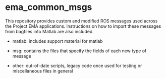 # ema_common_msgs
This repository provides custom and modified ROS messages used across the Project 
EMA applications. Instructions on how to import these messages from bagfiles into 
Matlab are also included.

- matlab: includes support material for matlab

- msg: contains the files that specify the fields of each new type of message

- other: out-of-date scripts, legacy code once used for testing or miscellaneous 
files in general